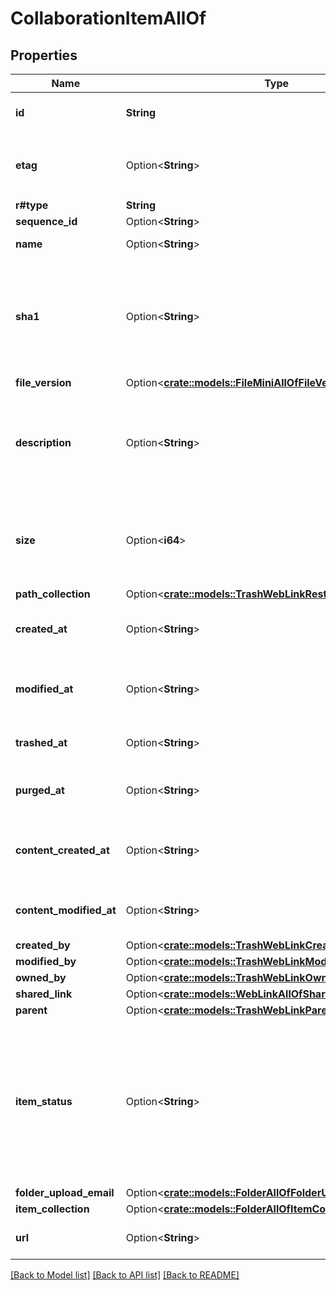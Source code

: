 # CollaborationItemAllOf

## Properties

Name | Type | Description | Notes
------------ | ------------- | ------------- | -------------
**id** | **String** | The unique identifier for this web link | 
**etag** | Option<**String**> | The entity tag of this web link. Used with `If-Match` headers. | [optional]
**r#type** | **String** | `web_link` | 
**sequence_id** | Option<**String**> |  | [optional]
**name** | Option<**String**> | The name of the web link | [optional]
**sha1** | Option<**String**> | The SHA1 hash of the file. This can be used to compare the contents of a file on Box with a local file. | [optional]
**file_version** | Option<[**crate::models::FileMiniAllOfFileVersion**](File__Mini_allOf_file_version.md)> |  | [optional]
**description** | Option<**String**> | The description accompanying the web link. This is visible within the Box web application. | [optional]
**size** | Option<**i64**> | The folder size in bytes.  Be careful parsing this integer as its value can get very large. | [optional]
**path_collection** | Option<[**crate::models::TrashWebLinkRestoredPathCollection**](TrashWebLinkRestored_path_collection.md)> |  | [optional]
**created_at** | Option<**String**> | When this file was created on Box’s servers. | [optional]
**modified_at** | Option<**String**> | When this file was last updated on the Box servers. | [optional]
**trashed_at** | Option<**String**> | When this file was moved to the trash. | [optional]
**purged_at** | Option<**String**> | When this file will be permanently deleted. | [optional]
**content_created_at** | Option<**String**> | The date and time at which this folder was originally created. | [optional]
**content_modified_at** | Option<**String**> | The date and time at which this folder was last updated. | [optional]
**created_by** | Option<[**crate::models::TrashWebLinkCreatedBy**](TrashWebLink_created_by.md)> |  | [optional]
**modified_by** | Option<[**crate::models::TrashWebLinkModifiedBy**](TrashWebLink_modified_by.md)> |  | [optional]
**owned_by** | Option<[**crate::models::TrashWebLinkOwnedBy**](TrashWebLink_owned_by.md)> |  | [optional]
**shared_link** | Option<[**crate::models::WebLinkAllOfSharedLink**](WebLink_allOf_shared_link.md)> |  | [optional]
**parent** | Option<[**crate::models::TrashWebLinkParent**](TrashWebLink_parent.md)> |  | [optional]
**item_status** | Option<**String**> | Whether this item is deleted or not. Values include `active`, `trashed` if the file has been moved to the trash, and `deleted` if the file has been permanently deleted | [optional]
**folder_upload_email** | Option<[**crate::models::FolderAllOfFolderUploadEmail**](Folder_allOf_folder_upload_email.md)> |  | [optional]
**item_collection** | Option<[**crate::models::FolderAllOfItemCollection**](Folder_allOf_item_collection.md)> |  | [optional]
**url** | Option<**String**> | The URL this web link points to | [optional]

[[Back to Model list]](../README.md#documentation-for-models) [[Back to API list]](../README.md#documentation-for-api-endpoints) [[Back to README]](../README.md)


